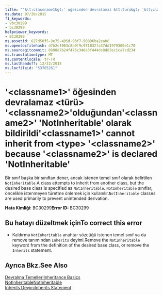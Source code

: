 ```yaml
---
title: "'&lt;classname1&gt;' öğesinden devralamaz &lt;türü&gt; '&lt;classname2&gt;'olduğundan'&lt;classname2&gt;' 'NotInheritable' olarak bildirildi"
ms.date: 07/20/2015
f1_keywords:
- vbc30299
- bc30299
helpviewer_keywords:
- BC30299
ms.assetid: 627d50f5-9e75-495d-93f7-50096ba2ea08
ms.openlocfilehash: d7b2ef003c8b9f9c971832fa37dd1979300e1c70
ms.sourcegitcommit: 0888d7b24f475c346a3f444de8d83ec1ca7cd234
ms.translationtype: MT
ms.contentlocale: tr-TR
ms.lasthandoff: 12/22/2018
ms.locfileid: "53765261"
---
```

# <a name="ltclassname1gt-cannot-inherit-from-lttypegt-ltclassname2gt-because-ltclassname2gt-is-declared-notinheritable"></a><span data-ttu-id="37706-102">'&lt;classname1&gt;' öğesinden devralamaz &lt;türü&gt; '&lt;classname2&gt;'olduğundan'&lt;classname2&gt;' 'NotInheritable' olarak bildirildi</span><span class="sxs-lookup"><span data-stu-id="37706-102">'&lt;classname1&gt;' cannot inherit from &lt;type&gt; '&lt;classname2&gt;' because '&lt;classname2&gt;' is declared 'NotInheritable'</span></span>
<span data-ttu-id="37706-103">Bir sınıf başka bir sınıftan dener, ancak istenen temel sınıf olarak belirtilen `NotInheritable`.</span><span class="sxs-lookup"><span data-stu-id="37706-103">A class attempts to inherit from another class, but the desired base class is specified as `NotInheritable`.</span></span> <span data-ttu-id="37706-104">`NotInheritable` sınıflar, öncelikle istenmeyen türetme önlemek için kullanılır.</span><span class="sxs-lookup"><span data-stu-id="37706-104">`NotInheritable` classes are used primarily to prevent unintended derivation.</span></span>  
  
 <span data-ttu-id="37706-105">**Hata Kimliği:** BC30299</span><span class="sxs-lookup"><span data-stu-id="37706-105">**Error ID:** BC30299</span></span>  
  
## <a name="to-correct-this-error"></a><span data-ttu-id="37706-106">Bu hatayı düzeltmek için</span><span class="sxs-lookup"><span data-stu-id="37706-106">To correct this error</span></span>  
  
-   <span data-ttu-id="37706-107">Kaldırma `NotInheritable` anahtar sözcüğü istenen temel sınıf ya da remove tanımından `Inherits` deyimi.</span><span class="sxs-lookup"><span data-stu-id="37706-107">Remove the `NotInheritable` keyword from the definition of the desired base class, or remove the `Inherits` statement.</span></span>  
  
## <a name="see-also"></a><span data-ttu-id="37706-108">Ayrıca Bkz.</span><span class="sxs-lookup"><span data-stu-id="37706-108">See Also</span></span>  
 [<span data-ttu-id="37706-109">Devralma Temelleri</span><span class="sxs-lookup"><span data-stu-id="37706-109">Inheritance Basics</span></span>](../../visual-basic/programming-guide/language-features/objects-and-classes/inheritance-basics.md)  
 [<span data-ttu-id="37706-110">NotInheritable</span><span class="sxs-lookup"><span data-stu-id="37706-110">NotInheritable</span></span>](../../visual-basic/language-reference/modifiers/notinheritable.md)  
 [<span data-ttu-id="37706-111">Inherits Deyimi</span><span class="sxs-lookup"><span data-stu-id="37706-111">Inherits Statement</span></span>](../../visual-basic/language-reference/statements/inherits-statement.md)
